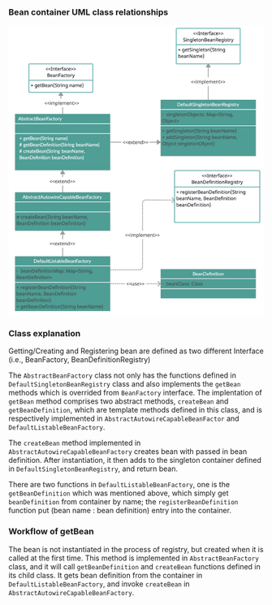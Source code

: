 ### Bean container UML class relationships
![alt text](static/bean_container_rel.jpg)

### Class explanation
Getting/Creating and Registering bean are defined as two different Interface (i.e., BeanFactory, BeanDefinitionRegistry)

The `AbstractBeanFactory` class not only has the functions defined in `DefaultSingletonBeanRegistry` class and also implements the `getBean` methods which is overrided from `BeanFactory` interface. The implentation of `getBean` method comprises two abstract methods, `createBean` and `getBeanDefinition`, which are template methods defined in this class, and is respectively implemented in `AbstractAutowireCapableBeanFactor` and `DefaultListableBeanFactory`.

The `createBean` method implemented in `AbstractAutowireCapableBeanFactory` creates bean with passed in bean definition. After instantiation, it then adds to the singleton container defined in `DefaultSingletonBeanRegistry`, and return bean.

There are two functions in `DefaultListableBeanFactory`, one is the `getBeanDefinition` which was mentioned above, which simply get `beanDefinition` from container by name; the `registerBeanDefinition` function put (bean name : bean definition) entry into the container.



### Workflow of getBean

The bean is not instantiated in the process of registry, but created when it is called at the first time. This method is implemented in `AbstractBeanFactory` class, and it will call `getBeanDefinition` and `createBean` functions defined in its child class. It gets bean definition from the container in `DefaultListableBeanFactory`, and invoke `createBean` in `AbstractAutowireCapableBeanFactory`.
